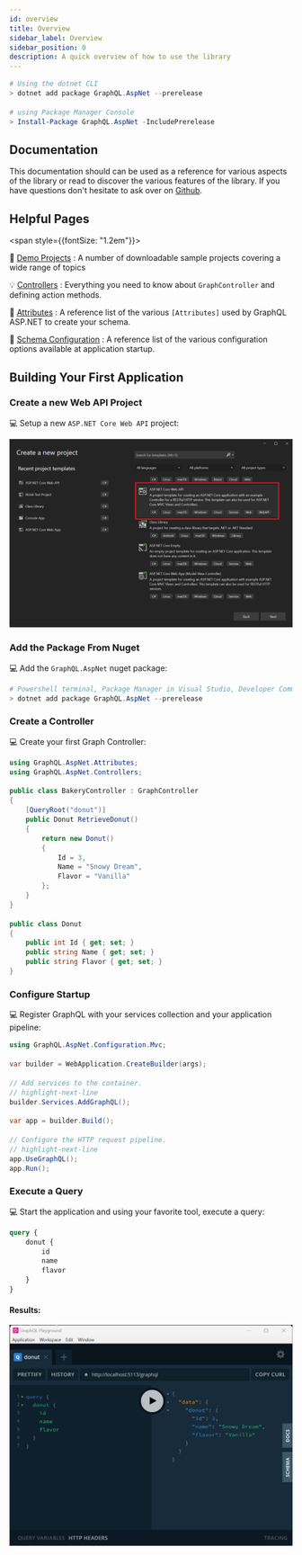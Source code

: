 ```yaml
---
id: overview
title: Overview
sidebar_label: Overview
sidebar_position: 0
description: A quick overview of how to use the library
---
```



```powershell title="Install The Library"
# Using the dotnet CLI
> dotnet add package GraphQL.AspNet --prerelease

# using Package Manager Console
> Install-Package GraphQL.AspNet -IncludePrerelease
```

## Documentation

This documentation should can be used as a reference for various aspects of the library or read to discover the various features of the library.  If you have questions don't hesitate to ask over on [Github](https://github.com/graphql-aspnet/graphql-aspnet).


## Helpful Pages
<span style={{fontSize: "1.2em"}}> 

📌 [Demo Projects](../reference/demo-projects.md) : A number of downloadable sample projects covering a wide range of topics

💡 [Controllers](../controllers/actions.md) : Everything you need to know about `GraphController` and defining action methods.

📜 [Attributes](../reference/attributes.md) : A reference list of the various `[Attributes]` used by GraphQL ASP.NET to create your schema.

📐 [Schema Configuration](../reference/schema-configuration.md) : A reference list of the various configuration options available at application startup.

</span>

## Building Your First Application

### Create a new Web API Project
💻 Setup a new `ASP.NET Core Web API` project:

![web api project](../assets/create-new-web-api-project.png)

### Add the Package From Nuget
💻 Add the `GraphQL.AspNet` nuget package:

```powershell
# Powershell terminal, Package Manager in Visual Studio, Developer Command Prompt etc.
> dotnet add package GraphQL.AspNet --prerelease
```

### Create a Controller

💻 Create your first Graph Controller:

```csharp  title="BakeryController.cs"
using GraphQL.AspNet.Attributes;
using GraphQL.AspNet.Controllers;

public class BakeryController : GraphController
{
    [QueryRoot("donut")]
    public Donut RetrieveDonut()
    {
        return new Donut()
        {
            Id = 3,
            Name = "Snowy Dream",
            Flavor = "Vanilla"
        };
    }
}

public class Donut
{
    public int Id { get; set; }
    public string Name { get; set; }
    public string Flavor { get; set; }
}
```


### Configure Startup

💻 Register GraphQL with your services collection and your application pipeline:

```csharp title="Program.cs"
using GraphQL.AspNet.Configuration.Mvc;

var builder = WebApplication.CreateBuilder(args);

// Add services to the container.
// highlight-next-line
builder.Services.AddGraphQL();

var app = builder.Build();

// Configure the HTTP request pipeline.
// highlight-next-line
app.UseGraphQL();
app.Run();
```


### Execute a Query

💻 Start the application and using your favorite tool, execute a query:

```graphql title="Sample Query"
query {
    donut {
        id
        name
        flavor
    }
}
```

#### Results:

![query results](../assets/overview-sample-query-results.png)